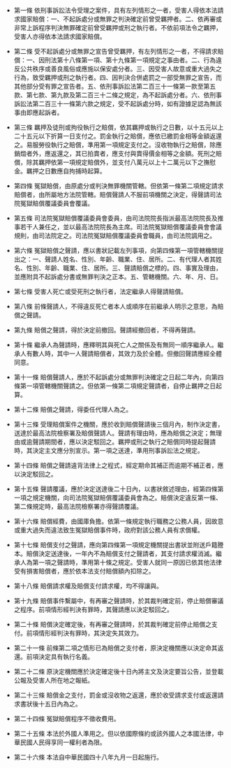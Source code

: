 * 第一條 依刑事訴訟法令受理之案件，具有左列情形之一者，受害人得依本法請求國家賠償：一、不起訴處分或無罪之判決確定前曾受羈押者。二、依再審或非常上訴程序判決無罪確定前曾受羈押或刑之執行者。不依前項法令之羈押，受害人亦得依本法請求國家賠償。

* 第二條 受不起訴處分或無罪之宣告曾受羈押，有左列情形之一者，不得請求賠償：一、因刑法第十八條第一項、第十九條第一項規定之事由者。二、行為違反公共秩序或善良風俗或應施以保安處分者。三、因受害人故意或重大過失之行為，致受羈押或刑之執行者。四、因判決合併處罰之一部受無罪之宣告，而其他部分受有罪之宣告者。五、依刑事訴訟法第二百三十一條第一款至第五款、第七款、第九款及第二百三十二條之規定，為不起訴處分者。六、依刑事訴訟法第二百三十一條第六款之規定，受不起訴處分時，如有證據足認為無該事由即應起訴者。

* 第三條 羈押及徒刑或拘役執行之賠償，依其羈押或執行之日數，以十五元以上二十五元以下折算一日支付之。罰金執行之賠償，應依已繳罰金相等金額返還之。易服勞役執行之賠償，準用第一項規定支付之。沒收物執行之賠償，除應銷燬者外，應返還之，其已拍賣者，應支付與賣得價金相等之金額。死刑之賠償，除其羈押依第一項規定賠償外，並支付八萬元以上十二萬元以下之撫慰金。羈押之日數應自拘捕時起算。

* 第四條 冤獄賠償，由原處分或判決無罪機關管轄。但依第一條第二項規定請求賠償者，由所屬地方法院管轄。賠償聲請人不服前項機關之決定，得聲請司法院冤獄賠償覆議委員會覆議。

* 第五條 司法院冤獄賠償覆議委員會委員，由司法院院長指派最高法院院長及推事若干人兼任之，並以最高法院院長為主席。司法院冤獄賠償覆議委員會會議規則，由司法院定之。司法院冤獄賠償覆議委員會職員，由司法院調用之。

* 第六條 冤獄賠償之聲請，應以書狀記載左列事項，向第四條第一項管轄機關提出之：一、聲請人姓名、性別、年齡、職業、住、居所。二、有代理人者其姓名、性別、年齡、職業、住、居所。三、聲請賠償之標的。四、事實及理由，並應附具不起訴處分書或無罪判決之正本。五、管轄機關。六、年、月、日。

* 第七條 受害人死亡或受死刑之執行者，法定繼承人得聲請賠償。

* 第八條 前條聲請人，不得違反死亡者本人或順序在前繼承人明示之意思，為賠償之聲請。

* 第九條 賠償之聲請，得於決定前撤回。聲請經撤回者，不得再聲請。

* 第十條 繼承人為聲請時，應釋明其與死亡人之關係及有無同一順序繼承人。繼承人有數人時，其中一人聲請賠償者，其效力及於全體。但撤回聲請應經全體同意。

* 第十一條 賠償聲請人，應於不起訴處分或無罪判決確定之日起二年內，向第四條第一項管轄機關聲請之。但依第一條第二項規定聲請者，自停止羈押之日起算。

* 第十二條 賠償之聲請，得委任代理人為之。

* 第十三條 受理賠償案件之機關，應於收到賠償聲請後三個月內，制作決定書，送達於最高法院檢察署及賠償聲請人。聲請有理由時，應為賠償之決定；無理由或逾聲請期間者，應以決定駁回之。羈押或刑之執行之賠償同時提起聲請時，其決定主文應分別宣示。第一項之送達，準用刑事訴訟法之規定。

* 第十四條 賠償之聲請違背法律上之程式，經定期命其補正而逾期不補正者，應以決定駁回之。

* 第十五條 聲請覆議，應於決定送達後二十日內，以書狀敘述理由，經第四條第一項之規定機關，向司法院冤獄賠償覆議委員會為之。賠償決定違反第一條、第二條規定時，最高法院檢察署亦得聲請覆議。

* 第十六條 賠償經費，由國庫負擔。依第一條規定執行職務之公務人員，因故意或重大過失而違法致生冤獄賠償事件時，政府對該公務人員有求償權。

* 第十七條 賠償支付之聲請，應向第四條第一項規定機關提出書狀並附送戶籍謄本。賠償決定送達後，一年內不為賠償支付之聲請者，其支付請求權消滅。繼承人為第一項之聲請時，準用第十條之規定。受害人就同一原因已依其他法律受有損害賠償者，應於依本法支付賠償額內扣除之。

* 第十八條 賠償請求權及賠償支付請求權，均不得讓與。

* 第十九條 賠償事件繫屬中，有再審之聲請時，於其裁判確定前，停止賠償審議之程序。前項情形經判決有罪時，其聲請應以決定駁回之。

* 第二十條 賠償決定確定後，有再審之聲請時，於其裁判確定前停止賠償之支付。前項情形經判決有罪時，其決定失其效力。

* 第二十一條 前條第二項之情形已為賠償之支付者，原決定機關應以決定命其返還。前項決定具有執行名義。

* 第二十二條 原決定機關應於決定確定後十日內將主文及決定要旨公告，並登載公報及受害人所在地之報紙。

* 第二十三條 賠償金之支付，罰金或沒收物之返還，應於收受請求支付或返還請求書狀後十五日內為之。

* 第二十四條 冤獄賠償程序不徵收費用。

* 第二十五條 本法於外國人準用之。但以依國際條約或該外國人之本國法律，中華民國人民得享同一權利者為限。

* 第二十六條 本法自中華民國四十八年九月一日起施行。

